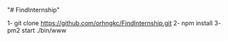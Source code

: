 "# FindInternship" 

1- git clone https://github.com/orhngkc/FindInternship.git
2- npm install
3- pm2 start ./bin/www
